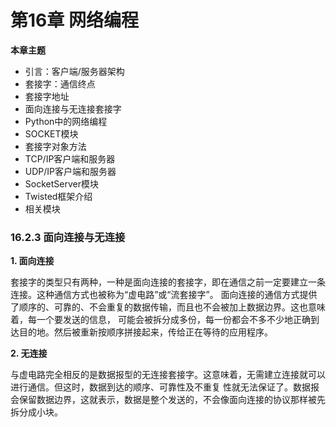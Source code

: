 # 第16章 网络编程

<b>本章主题</b>

* 引言：客户端/服务器架构
* 套接字：通信终点
* 套接字地址
* 面向连接与无连接套接字
* Python中的网络编程
* SOCKET模块
* 套接字对象方法
* TCP/IP客户端和服务器
* UDP/IP客户端和服务器
* SocketServer模块
* Twisted框架介绍
* 相关模块

### 16.2.3 面向连接与无连接

<b>1. 面向连接</b>

套接字的类型只有两种，一种是面向连接的套接字，即在通信之前一定要建立一条连接。这种通信方式也被称为“虚电路”或“流套接字”。
面向连接的通信方式提供了顺序的、可靠的、不会重复的数据传输，而且也不会被加上数据边界。这也意味着，每一个要发送的信息，
可能会被拆分成多份，每一份都会不多不少地正确到达目的地。然后被重新按顺序拼接起来，传给正在等待的应用程序。


<b>2. 无连接</b>

与虚电路完全相反的是数据报型的无连接套接字。这意味着，无需建立连接就可以进行通信。但这时，数据到达的顺序、可靠性及不重复
性就无法保证了。数据报会保留数据边界，这就表示，数据是整个发送的，不会像面向连接的协议那样被先拆分成小块。





